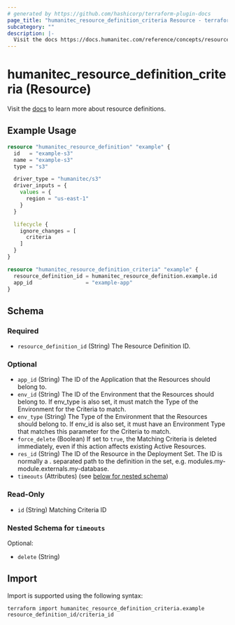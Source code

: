 ```yaml
---
# generated by https://github.com/hashicorp/terraform-plugin-docs
page_title: "humanitec_resource_definition_criteria Resource - terraform-provider-humanitec"
subcategory: ""
description: |-
  Visit the docs https://docs.humanitec.com/reference/concepts/resources/definitions to learn more about resource definitions.
---
```


# humanitec_resource_definition_criteria (Resource)

Visit the [docs](https://docs.humanitec.com/reference/concepts/resources/definitions) to learn more about resource definitions.

## Example Usage

```terraform
resource "humanitec_resource_definition" "example" {
  id   = "example-s3"
  name = "example-s3"
  type = "s3"

  driver_type = "humanitec/s3"
  driver_inputs = {
    values = {
      region = "us-east-1"
    }
  }

  lifecycle {
    ignore_changes = [
      criteria
    ]
  }
}

resource "humanitec_resource_definition_criteria" "example" {
  resource_definition_id = humanitec_resource_definition.example.id
  app_id                 = "example-app"
}
```

<!-- schema generated by tfplugindocs -->
## Schema

### Required

- `resource_definition_id` (String) The Resource Definition ID.

### Optional

- `app_id` (String) The ID of the Application that the Resources should belong to.
- `env_id` (String) The ID of the Environment that the Resources should belong to. If env_type is also set, it must match the Type of the Environment for the Criteria to match.
- `env_type` (String) The Type of the Environment that the Resources should belong to. If env_id is also set, it must have an Environment Type that matches this parameter for the Criteria to match.
- `force_delete` (Boolean) If set to `true`, the Matching Criteria is deleted immediately, even if this action affects existing Active Resources.
- `res_id` (String) The ID of the Resource in the Deployment Set. The ID is normally a . separated path to the definition in the set, e.g. modules.my-module.externals.my-database.
- `timeouts` (Attributes) (see [below for nested schema](#nestedatt--timeouts))

### Read-Only

- `id` (String) Matching Criteria ID

<a id="nestedatt--timeouts"></a>
### Nested Schema for `timeouts`

Optional:

- `delete` (String)

## Import

Import is supported using the following syntax:

```shell
terraform import humanitec_resource_definition_criteria.example resource_definition_id/criteria_id
```
